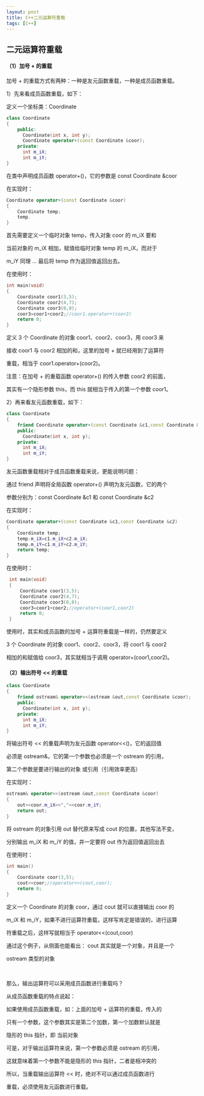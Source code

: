 ```yaml
---
layout: post
title: C++二元运算符重载
tags: [C++]
---
```


## 二元运算符重载

#### （1）加号 + 的重载

加号 + 的重载方式有两种：一种是友元函数重载，一种是成员函数重载。

1）先来看成员函数重载，如下：

   定义一个坐标类：Coordinate

```c++
class Coordinate
{
    public:
      Coordinate(int x, int y);
      Coordinate operator+(const Coordinate &coor);
    private:
      int m_iX;
      int m_iY;
}
```

在类中声明成员函数 operator+()，它的参数是 const Coordinate &coor



在实现时：

```c++
Coordinate operator+(const Coordinate &coor)
{
    Coordinate temp;
    temp.
}
```

首先需要定义一个临时对象 temp，传入对象 coor 的 m_iX 要和

当前对象的 m_iX 相加，赋值给临时对象 temp 的 m_iX，而对于

m_iY 同理 … 最后将 temp 作为返回值返回出去。



在使用时：

```c++
int main(void)
{
    Coordinate coor1(3,5);
    Coordinate coor2(4,7);
    Coordinate coor3(0,0);
    coor3=coor1+coor2;//coor1.operator+(coor2)
    return 0;
}
```

定义 3 个 Coordinate 的对象 coor1、coor2、coor3，用 coor3 来

接收 coor1 与 coor2 相加的和，这里的加号 + 就已经用到了运算符

重载，相当于 coor1.operator+(coor2)。

   

注意：在加号 + 的重载函数 operator+() 的传入参数 coor2 的前面，

其实有一个隐形参数 this，而 this 就相当于传入的第一个参数 coor1。





2）再来看友元函数重载，如下：

```c++
class Coordinate
{
    friend Coordinate operator+(const Coordinate &c1,const Coordinate &c2);
    public:
      Coordinate(int x, int y);
    private:
      int m_iX;
      int m_iY;
}
```

友元函数重载相对于成员函数重载来说，更能说明问题： 

通过 friend 声明将全局函数 operator+() 声明为友元函数，它的两个

参数分别为：const Coordinate &c1 和 const Coordinate &c2



在实现时：

```c++
Coordinate operator+(const Coordinate &c1,const Coordinate &c2)
{
    Coordinate temp;
    temp.m_iX=c1.m_iX+c2.m_iX;
    temp.m_iY=c1.m_iY+c2.m_iY;
    return temp;
}
```

在使用时：

```c++
 int main(void)
 {    
     Coordinate coor1(3,5);    
     Coordinate coor2(4,7);    
     Coordinate coor3(0,0);    
     coor3=coor1+coor2;//operator+(coor1,coor2)   
     return 0;
 }
```

使用时，其实和成员函数的加号 + 运算符重载是一样的，仍然要定义

3 个 Coordinate 的对象 coor1、coor2、coor3，将 coor1 与 coor2

相加的和赋值给 coor3，其实就相当于调用 operator+(coor1,coor2)。



#### （2）输出符号 << 的重载

```c++
class Coordinate
{
    friend ostream& operator<<(ostream &out,const Coordinate &coor);
    public:
      Coordinate(int x, int y);
    private:
      int m_iX;
      int m_iY;
}
```

将输出符号 << 的重载声明为友元函数 operator<<()，它的返回值

必须是 ostream&，它的第一个参数也必须是一个 ostream 的引用，

第二个参数是要进行输出的对象 或引用（引用效率更高）



在实现时：

```c++
ostream& operator<<(ostream &out,const Coordinate &coor)
{
    out<<coor.m_iX<<","<<coor.m_iY;
    return out;
}
```

将 ostream 的对象引用 out 替代原来写成 cout 的位置，其他写法不变，

分别输出 m_iX 和 m_iY 的值，并一定要将 out 作为返回值返回出去



在使用时：

```c++
int main()
{
    Coordinate coor(3,5);
    cout<<coor;//operator<<(cout,coor);
    return 0;
}
```



定义一个 Coordinate 的对象 coor，通过 cout 就可以直接输出 coor 的

m_iX 和 m_iY，如果不进行运算符重载，这样写肯定是错误的，进行运算

符重载之后，这样写就相当于 operator<<(cout,coor)

   

通过这个例子，从侧面也能看出： cout 其实就是一个对象，并且是一个

ostream 类型的对象

​    

那么，输出运算符可以采用成员函数进行重载吗？

从成员函数重载的特点说起：

   

如果使用成员函数重载，如：上面的加号 + 运算符的重载，传入的

只有一个参数，这个参数其实是第二个加数，第一个加数默认就是

隐形的 this 指针，即 当前对象

可是，对于输出运算符来说，第一个参数必须是 ostream 的引用，

这就意味着第一个参数不能是隐形的 this 指针，二者是相冲突的

所以，当重载输出运算符 << 时，绝对不可以通过成员函数进行

重载，必须使用友元函数进行重载。

   